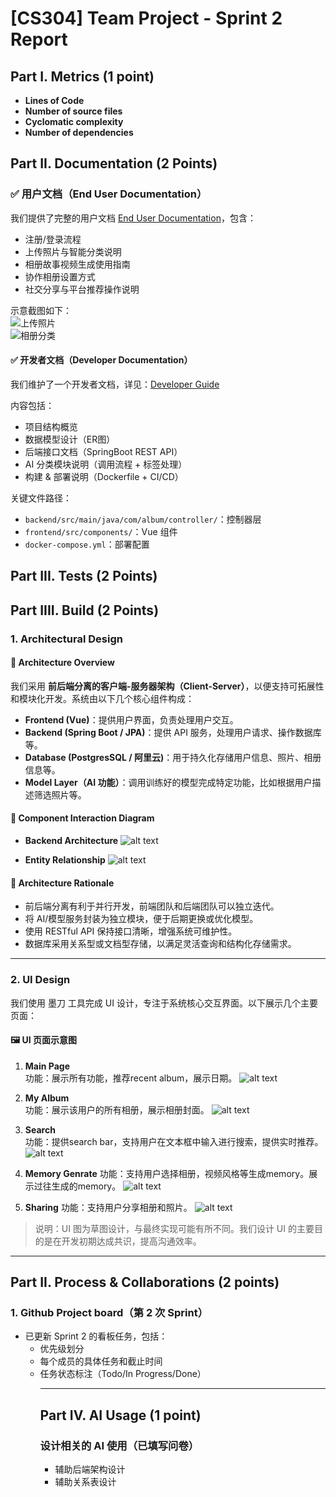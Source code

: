 # [CS304] Team Project - Sprint 2 Report

## Part I.  Metrics (1 point)

- **Lines of Code** 
- **Number of source files** 
- **Cyclomatic complexity** 
- **Number of dependencies**

## Part II. Documentation (2 Points)

### ✅ 用户文档（End User Documentation）

我们提供了完整的用户文档 [End User Documentation](docs\End_User_Documentation.md)，包含：

- 注册/登录流程
- 上传照片与智能分类说明
- 相册故事视频生成使用指南
- 协作相册设置方式
- 社交分享与平台推荐操作说明

示意截图如下：  
![上传照片](docs/img/upload.png)  
![相册分类](docs/img/ai_classify.png)

#### ✅ 开发者文档（Developer Documentation）

我们维护了一个开发者文档，详见：[Developer Guide](docs\Developer_Guide.md)

内容包括：

- 项目结构概览
- 数据模型设计（ER图）
- 后端接口文档（SpringBoot REST API）
- AI 分类模块说明（调用流程 + 标签处理）
- 构建 & 部署说明（Dockerfile + CI/CD）

关键文件路径：

- `backend/src/main/java/com/album/controller/`：控制器层  
- `frontend/src/components/`：Vue 组件  
- `docker-compose.yml`：部署配置

## Part III.  Tests (2 Points)

## Part IIII.  Build (2 Points)


### 1. Architectural Design

#### 📌 Architecture Overview

我们采用 **前后端分离的客户端-服务器架构（Client-Server）**，以便支持可拓展性和模块化开发。系统由以下几个核心组件构成：

- **Frontend (Vue)**：提供用户界面，负责处理用户交互。
- **Backend (Spring Boot / JPA)**：提供 API 服务，处理用户请求、操作数据库等。
- **Database (PostgresSQL / 阿里云)**：用于持久化存储用户信息、照片、相册信息等。
- **Model Layer（AI 功能）**：调用训练好的模型完成特定功能，比如根据用户描述筛选照片等。

#### 🧩 Component Interaction Diagram

- **Backend Architecture**
  ![alt text](back.png)

- **Entity Relationship**
  ![alt text](entity.png)

#### 📖 Architecture Rationale

- 前后端分离有利于并行开发，前端团队和后端团队可以独立迭代。
- 将 AI/模型服务封装为独立模块，便于后期更换或优化模型。
- 使用 RESTful API 保持接口清晰，增强系统可维护性。
- 数据库采用关系型或文档型存储，以满足灵活查询和结构化存储需求。

---

### 2. UI Design

我们使用 墨刀 工具完成 UI 设计，专注于系统核心交互界面。以下展示几个主要页面：

#### 🖼 UI 页面示意图

1. **Main Page**  
   功能：展示所有功能，推荐recent album，展示日期。
   ![alt text](mainPage.png)

2. **My Album**  
   功能：展示该用户的所有相册，展示相册封面。 
   ![alt text](myAlbum.png)

3. **Search**  
   功能：提供search bar，支持用户在文本框中输入进行搜索，提供实时推荐。
   ![alt text](search.png)
4. **Memory Genrate**
   功能：支持用户选择相册，视频风格等生成memory。展示过往生成的memory。
   ![alt text](mem.png)

5. **Sharing**
   功能：支持用户分享相册和照片。
   ![alt text](sharing.png)


> 说明：UI 图为草图设计，与最终实现可能有所不同。我们设计 UI 的主要目的是在开发初期达成共识，提高沟通效率。

---

## Part II. Process & Collaborations (2 points)

### 1. Github Project board（第 2 次 Sprint）

- 已更新 Sprint 2 的看板任务，包括：
  - 优先级划分
  - 每个成员的具体任务和截止时间
  - 任务状态标注（Todo/In Progress/Done）
    <!-- - 任务以 User Story 形式整理，例如：
  - 作为玩家，我希望有一个游戏化的关卡 UI，以获得沉浸式体验。
  - 作为开发者，我希望有一个代码编辑器来调试逻辑模块。 -->

### 2. Git 协作流程

- 每位成员使用个人分支进行开发，开发完成后通过 Pull Request 合并到主分支。
- Commit 遵循语义化命名，例如：`feat: add login component`，`fix: resolve API timeout`
- GitHub Insights 显示多成员活跃提交，避免“独狼开发”现象。
- 开发分支：`main`、`frontend-dev`、`backend-dev`、`level-logic` 等
- 我们确保每次合并前都有代码 review，防止破坏主线功能。

---

## Part III. Sprint Review (5 points)

在 Sprint 1 中，我们已实现以下主要功能：

- ✅ UI 原型图设计完毕，涵盖所有核心模块
- ✅ 前后端基础框架完成，可交互页面已实现部分功能
- ✅ GitHub 项目看板使用规范，任务分配明确
- ✅ 初步尝试使用AI agent

<!-- 我们将在演示中运行系统，展示以上功能的真实效果。 -->

<!-- > 注意：虽然目前进度略落后于最初计划（原定完成 3 个功能模块），但我们已识别瓶颈并制定补救计划，包括强化前后端联调与代码 review 流程。 -->

---

## Part IV. AI Usage (1 point)

### 设计相关的 AI 使用（已填写问卷）

- 辅助后端架构设计
- 辅助关系表设计

<!-- ### 2. 编码相关的 AI 使用

我们在部分代码中使用 AI 工具辅助生成逻辑代码，例如：

```python
# AI-generated-content
# tool: ChatGPT
# version: 4.0
# usage: Used the prompt "generate Flask route for submitting game result"
@app.route("/submit", methods=["POST"])
def submit_result():
    ... -->
```